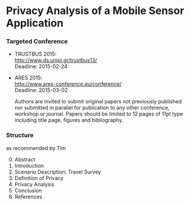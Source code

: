 Privacy Analysis of a Mobile Sensor Application
===============================================

### Targeted Conference

* TRUSTBUS 2015:  
  <http://www.ds.unipi.gr/trustbus13/>  
  Deadline: 2015-02-24
* ARES 2015:  
  <http://www.ares-conference.eu/conference/>  
  Deadline: 2015-03-02

    Authors are invited to submit original papers not previously published nor submitted in parallel for publication to any other conference, workshop or journal. Papers should be limited to 12 pages of 11pt type including title page, figures and bibliography.

### Structure

as recommended by Tim

0. Abstract
1. Introduction
2. Scenario Description: Travel Survey
3. Definition of Privacy
4. Privacy Analysis
5. Conclusion
6. References

